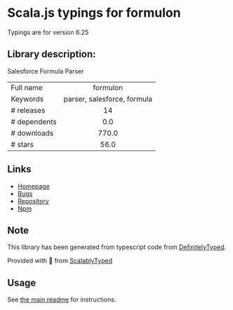
# Scala.js typings for formulon

Typings are for version 6.25

## Library description:
Salesforce Formula Parser

|                    |                 |
| ------------------ | :-------------: |
| Full name          | formulon |
| Keywords           | parser, salesforce, formula |
| # releases         | 14 |
| # dependents       | 0.0 |
| # downloads        | 770.0 |
| # stars            | 56.0 |

## Links
- [Homepage](https://github.com/leifg/formulon#readme)
- [Bugs](https://github.com/leifg/formulon/issues)
- [Repository](https://github.com/leifg/formulon)
- [Npm](https://www.npmjs.com/package/formulon)
    


## Note
This library has been generated from typescript code from [DefinitelyTyped](https://definitelytyped.org).

Provided with :purple_heart: from [ScalablyTyped](https://github.com/oyvindberg/ScalablyTyped)

## Usage
See [the main readme](../../readme.md) for instructions.


